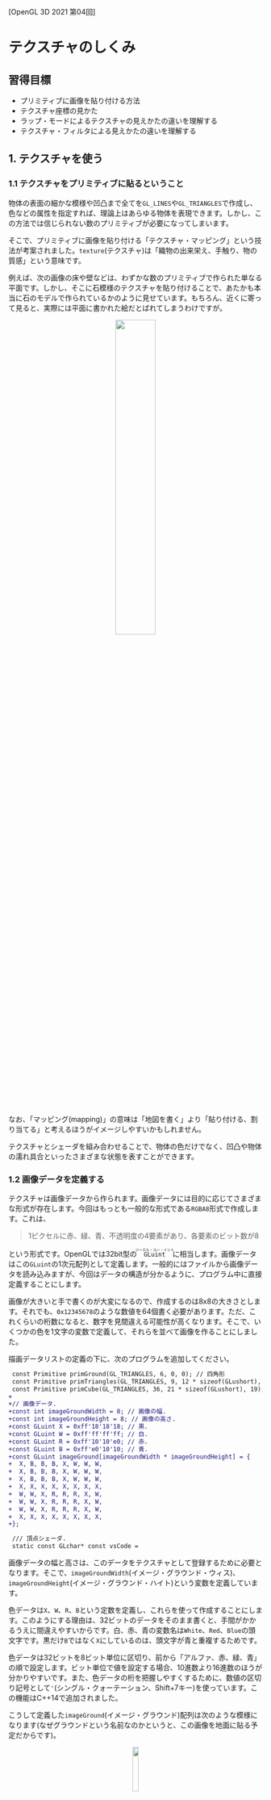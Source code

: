 [OpenGL 3D 2021 第04回]

# テクスチャのしくみ

## 習得目標

* プリミティブに画像を貼り付ける方法
* テクスチャ座標の見かた
* ラップ・モードによるテクスチャの見えかたの違いを理解する
* テクスチャ・フィルタによる見えかたの違いを理解する

## 1. テクスチャを使う

### 1.1 テクスチャをプリミティブに貼るということ

物体の表面の細かな模様や凹凸まで全てを`GL_LINES`や`GL_TRIANGLES`で作成し、色などの属性を指定すれば、理論上はあらゆる物体を表現できます。しかし、この方法では信じられない数のプリミティブが必要になってしまいます。

そこで、プリミティブに画像を貼り付ける「テクスチャ・マッピング」という技法が考案されました。`texture`(テクスチャ)は「織物の出来栄え、手触り、物の質感」という意味です。

例えば、次の画像の床や壁などは、わずかな数のプリミティブで作られた単なる平面です。しかし、そこに石模様のテクスチャを貼り付けることで、あたかも本当に石のモデルで作られているかのように見せています。もちろん、近くに寄って見ると、実際には平面に書かれた絵だとばれてしまうわけですが。

<p align="center">
<img src="images/04_textured_image.jpg" width="40%" />
</p>

なお、「マッピング(mapping)」の意味は「地図を書く」より「貼り付ける、割り当てる」と考えるほうがイメージしやすいかもしれません。

テクスチャとシェーダを組み合わせることで、物体の色だけでなく、凹凸や物体の濡れ具合といったさまざまな状態を表すことができます。

### 1.2 画像データを定義する

テクスチャは画像データから作られます。画像データには目的に応じてさまざまな形式が存在します。今回はもっとも一般的な形式である`RGBA8`形式で作成します。これは、

>1ピクセルに赤、緑、青、不透明度の4要素があり、各要素のビット数が8

という形式です。OpenGLでは32bit型の<ruby>`GLuint`<rt>ジーエル・ユー・イント</rt></ruby>に相当します。画像データはこの`GLuint`の1次元配列として定義します。一般的にはファイルから画像データを読み込みますが、今回はデータの構造が分かるように、プログラム中に直接定義することにします。

画像が大きいと手で書くのが大変になるので、作成するのは8x8の大きさとします。それでも、`0x12345678`のような数値を64個書く必要があります。ただ、これくらいの桁数になると、数字を見間違える可能性が高くなります。そこで、いくつかの色を1文字の変数で定義して、それらを並べて画像を作ることにしました。

描画データリストの定義の下に、次のプログラムを追加してください。

```diff
 const Primitive primGround(GL_TRIANGLES, 6, 0, 0); // 四角形
 const Primitive primTriangles(GL_TRIANGLES, 9, 12 * sizeof(GLushort), 0); // 三角形
 const Primitive primCube(GL_TRIANGLES, 36, 21 * sizeof(GLushort), 19); // 立方体
+
+// 画像データ.
+const int imageGroundWidth = 8; // 画像の幅.
+const int imageGroundHeight = 8; // 画像の高さ.
+const GLuint X = 0xff'18'18'18; // 黒.
+const GLuint W = 0xff'ff'ff'ff; // 白.
+const GLuint R = 0xff'10'10'e0; // 赤.
+const GLuint B = 0xff'e0'10'10; // 青.
+const GLuint imageGround[imageGroundWidth * imageGroundHeight] = {
+  X, B, B, B, X, W, W, W,
+  X, B, B, B, X, W, W, W,
+  X, B, B, B, X, W, W, W,
+  X, X, X, X, X, X, X, X,
+  W, W, X, R, R, R, X, W,
+  W, W, X, R, R, R, X, W,
+  W, W, X, R, R, R, X, W,
+  X, X, X, X, X, X, X, X,
+};

 /// 頂点シェーダ.
 static const GLchar* const vsCode =
```

画像データの幅と高さは、このデータをテクスチャとして登録するために必要となります。そこで、`imageGroundWidth`(イメージ・グラウンド・ウィス)、`imageGroundHeight`(イメージ・グラウンド・ハイト)という変数を定義しています。

色データは`X`、`W`、`R`、`B`という定数を定義し、これらを使って作成することにします。このようにする理由は、32ビットのデータをそのまま書くと、手間がかかるうえに間違えやすいからです。白、赤、青の変数名は`White`、`Red`、`Blue`の頭文字です。黒だけ`B`ではなく`X`にしているのは、頭文字が青と重複するためです。

色データは32ビットを8ビット単位に区切り、前から「アルファ、赤、緑、青」の順で設定します。ビット単位で値を設定する場合、10進数より16進数のほうが分かりやすいです。また、色データの桁を把握しやすくするために、数値の区切り記号として`'`(シングル・クォーテーション、Shift+7キー)を使っています。この機能はC++14で追加されました。

こうして定義した`imageGround`(イメージ・グラウンド)配列は次のような模様になります(なぜグラウンドという名前なのかというと、この画像を地面に貼る予定だからです)。

<p align="center">
<img src="images/04_first_texture.png" width="15%" />
</p>

ところで、この画像では赤い部分が上に、青い部分が下になっていますね。しかし、先程定義した画像データでは、赤色を表す変数`R`は下に、青色を示す変数`B`は上に書いています。上下が逆さまになってますね。理由は、OpenGLの画像データが、画像の下から上に向かって記録するルールになっているからです。

### 1.3 <ruby>CreateImage2D<rt>クリエイト・イメージ・ツーディ</rt></ruby>を宣言する

それでは、画像データをテクスチャとして使えるようにしていきましょう。テクスチャを作成する関数は`CreateImage2D`(クリエイト・イメージ・ツーディ)という名前にします。`GLContext.h`を開き、次のプログラムを追加してください。

```diff
 GLuint CreateVertexArray(GLuint vboPosition, GLuint vboColor, GLuint ibo);
 GLuint CreateProgram(GLenum type, const GLchar* code);
 GLuint CreatePipeline(GLuint vp, GLuint fp);
+GLuint CreateImage2D(GLsizei width, GLsizei height, const void* data);

 } // namespace GLContext

 #endif // GLCONTEXT_H_INCLUDED
```

テクスチャの作成にはさまざまな情報が必要ですが、そのすべてを引数で指定するのは現実的ではありません。今回は、最低限必要な画像の幅、画像の高さ、画像データの3つを引数で指定できるようにして、残りの情報は関数の中で設定することにしました。

### 1.4 <ruby>CreateImage2D<rt>クリエイト・イメージ・ツーディ</rt></ruby>を定義する

テクスチャ作成関数は少し長いので、ちょっとずつ実装していきます。最初はコメントと雛形から書いていきましょう。`GLContext.cpp`を開き、`CreatePipeline`関数の定義の下に、次のプログラムを追加してください。

```diff
     glDeleteProgramPipelines(1, &id);
     return 0;
   }
   return id;
 }
+
+/**
+* 2Dテクスチャを作成する.
+*
+* @param width   画像の幅(ピクセル数).
+* @param height  画像の高さ(ピクセル数).
+* @param data    画像データのアドレス.
+*
+* @retval 0以外  作成したテクスチャ・オブジェクトのID.
+* @retval 0      テクスチャの作成に失敗.
+*/
+GLuint CreateImage2D(GLsizei width, GLsizei height, const void* data)
+{
+  glGetError(); // エラー状態をリセット.
+
+  GLuint id;
+
+  return id;
+}

 } // namespace GLContext
```

それではテクスチャ作成プログラムを書いていきましょう。テクスチャの作成は以下の4つの手順で行います。

>1. テクスチャ・オブジェクトを作成する。
>2. テクスチャ用のGPUメモリを確保する。
>3. テクスチャデータをGPUメモリにコピーする。
>4. テクスチャのパラメータを設定する。

`1.`の「テクスチャ・オブジェクトの作成」は、`glCreateTextures`(ジーエル・クリエイト・テクスチャーズ)関数で行います。`2.`の「GPUメモリの確保」は、`glTextureStorage2D`(ジーエル・テクスチャ・ストレージ・ツーディ)関数で行います。`CreateImage2D`関数の定義に次のプログラムを追加してください。

```diff
 GLuint CreateImage2D(GLsizei width, GLsizei height, const void* data)
 {
   glGetError(); // エラー状態をリセット.

+  // テクスチャ・オブジェクトを作成し、GPUメモリを確保する.
   GLuint id;
+  glCreateTextures(GL_TEXTURE_2D, 1, &id);
+  glTextureStorage2D(id, 1, GL_RGBA8, width, height);

   return id;
 }
```

<p><code class="tnmai_code"><strong>【書式】</strong><br>
void glCreateTextures(テクスチャの種類, 作成する数,<br>
&emsp;テクスチャ・オブジェクトIDを格納する変数のアドレス);
</code></p>

`glCreateTextures`は指定した種類のテクスチャ・オブジェクトを作成します。`glCreateBuffers`や`glCreateVertexArrays`などと同じく、一度に複数のオブジェクトを作成できます。

テクスチャの種類には様々なものが指定できますが、本テキストで使うテクスチャの種類は`GL_TEXTURE_2D`だけです。よく使われるテクスチャの種類を以下に示します。

定数名|内容
---|---
<ruby>GL_TEXTURE_1D<rt>ジーエル・テクスチャ・ワンディ</rt></rubh>|一次元画像
<ruby>GL_TEXTURE_2D<rt>ジーエル・テクスチャ・ツーディ</rt></rubh>|二次元画像
<ruby>GL_TEXTURE_3D<rt>ジーエル・テクスチャ・スリーディ</rt></rubh>|三次元画像
<ruby>GL_TEXTURE_CUBE_MAP<rt>ジーエル・テクスチャ・キューブ・マップ</rt></rubh>|キューブマップ画像
<ruby>GL_TEXTURE_2D_ARRAY<rt>ジーエル・テクスチャ・ツーディ・アレイ</rt></rubh>|二次元画像の配列
<ruby>GL_TEXTURE_BUFFER<rt>ジーエル・テクスチャ・バッファ</rt></rubh>|数値を格納するテクスチャ

テクスチャにはここに挙げた以外にも様々な種類があります。詳しくは`https://www.khronos.org/opengl/wiki/Texture#Theory`を参照してください。

<p><code class="tnmai_code"><strong>【書式】</strong><br>
void glTextureStorage2D(テクスチャ・オブジェクトID, 作成するレベル数,<br>
&emsp;内部イメージ形式, テクスチャの幅, テクスチャの高さ);
</code></p>

`glTextureStorage2D`はGPUメモリを確保し、テクスチャ・オブジェクトに割り当てます。必要なメモリ量は引数から自動的に計算されます。

「作成するレベル数」は、テクスチャが持つ「ミップマップ・レベルの枚数」です。ミップマップ(MIP map)というのは「オブジェクトとカメラの距離に応じて大きさの違うテクスチャを使い分ける機能」のことです。

プリミティブが遠くに表示される場合、そこに貼り付けた画像も縮小されます。しかし、画像の縮小はとても時間のかかる処理なので、ゲームなどでは使い物になりません。

しかし、実際のGPUは確かに非常に素早く縮小をやってのけています。実は、GPUは1/2の縮小までなら高速かつ正しく縮小できるように作られているのです。そのかわり、1/2より小さくなる場合は縮小っぽく見える処理でごまかします。そのため、あまり綺麗な見た目にはなりません。

MIPMAPは、事前に1/2, 1/4, 1/8,...のサイズに縮小した画像を用意しておくことで、どんなサイズでも正確に縮小できるようにします。また、遠距離の物体に対して巨大なテクスチャを読み込む必要がなくなるため、GPUが処理に使う時間も短くなります。

MIPMAPはレベル0が最も距離が近い場合で、数字が大きくなるほどより遠い場合に使われるテクスチャとなります。レベルの最大値はハードウェアやドライバによって違いますが、8か16が多いです。

>**【MIPってどういう意味？】**<br>
>MIPはラテン語の「*multum in parvo*」の略称です。これは「小さな入れ物に、たくさんの物が入っている」というような意味だそうです。

「内部イメージ形式」は、画像データがどのようにGPUメモリに格納されるかを指定します。よく使われる形式を以下に示します。

定数名|意味
:-:|---
<ruby>GL_R8<rt>ジーエル・アール・はち</rt></ruby>|8bitの赤成分のみ
<ruby>GL_RGBA8<rt>ジーエル・アールジービーエー・はち</rt></ruby>|それぞれ8bitの赤緑青および透明度の4成分
<ruby>GL_RGBA16F<rt>ジーエル・アールジービーエー・じゅうろく・エフ</rt></ruby>|それぞれ16bit浮動小数点数の赤緑青および透明度の4成分
<ruby>GL_RGB565<rt>ジーエル・アールジービー・ごーろくご</rt></ruby>|5bitの赤、6bitの緑、5bitの青の3成分

なお、一部の色成分だけを格納する形式を指定した場合、格納されない色成分を読み出した結果は0になります。例えば`GL_R8`を指定すると、赤成分だけを持つテクスチャが作られます。このテクスチャから緑や青成分を読み出すと、常に`0.0`になるということです。

`GL_R8`は、白黒画像を扱うために使われます。赤色だけの画像を扱えないわけではありませんが、基本的には単に1成分の画像を表す形式です。なお、現実の世界では純粋に単一色で表現できる物体はほとんど存在せず、基本的にはすべての色成分が混じっています。そのため、単色に見える物体であっても`GL_RGBA8`などのほうが適しています。

その他のさまざまな内部イメージ形式について、詳しくは`https://www.khronos.org/opengl/wiki/Image_Format`を参照してください。

「テクスチャの幅」と「テクスチャの高さ」は、テクスチャの縦と横のピクセル数です。今回は画像と同じにしています。最小値は`1`です。最大値は実行環境によって違いますが、OpenGL 4.0までは少なくとも`1024`、OpenGL 4.1以降は少なくとも`16384`が保証されています。

>**【数字の英語読みと日本語読み】**<br>
>英語のほうが発音が長くなる傾向があるため、数字部分に限っては日本語で読まれることが多いです。しかし、1D,2D,3Dについては、慣習的にワンディ、ツーディ、スリーディと発音されることが多いようです。とはいえ、いちディ、にーディ、さんディでも全く問題はありません。日本人になら十分に通じます。

### 1.5 GPUメモリに画像データを転送する

テクスチャ・オブジェクトを作成しGPUメモリを確保したら、そこに画像データを転送します。これには`glTextureSubImage2D`(ジーエル・テクスチャ・サブ・イメージ・ツーディ)関数を使います。

```diff
   GLuint id;
   glCreateTextures(GL_TEXTURE_2D, 1, &id);
   glTextureStorage2D(id, 1, GL_RGBA8, width, height);
+
+  // GPUメモリにデータを転送する.
+  glTextureSubImage2D(id, 0, 0, 0, width, height, GL_RGBA, GL_UNSIGNED_BYTE, data);
+  const GLenum result = glGetError();
+  if (result != GL_NO_ERROR) {
+    std::cerr << "[エラー]" << __func__ << "テクスチャの作成に失敗\n";
+    glDeleteTextures(1, &id);
+    return 0;
+  }

   return id;
 }
```

<p><code class="tnmai_code"><strong>【書式】</strong><br>
void glTextureSubImage2D(テクスチャ・オブジェクトID, 転送先レベル,<br>
&emsp;転送先X座標, 転送先Y座標, 転送データの幅, 転送データの高さ,<br>
&emsp;ピクセル形式, データの型, データのアドレス);
</code></p>

やたらとたくさんの引数を持つ関数ですが、言っていることは「「幅、高さ、画像形式、データの型」で定義されたデータを、テクスチャの「レベル、転送先X, Y座標」の位置にコピーせよ」という意味です。

例えば`glTextureStorage2D(id, 4, GL_RGBA8, 800, 600);`という引数でGPUメモリを確保したとします(緑の四角)。そこに`glTextureSubImage2D(id, 0, 200, 50, 500, 400, GL_RGBA, GL_UNSIGNED_BYTE, data);`という引数でデータを転送した場合、そのデータは下図のように転送されます(赤の四角)。

<p align="center">
<img src="images/04_gltexturesubimage2d.png" width="60%" /><br>
[800x600のテクスチャの(200, 50)の位置に、500x400の画像を転送]
</p>

「ピクセル形式」はデータに格納されている「色の種類と順序」を指定します。例えば、赤緑青の順で成分が格納されている場合は`GL_RGB`(ジーエル・アールジービー)を指定します。赤成分のみのデータの場合は`GL_RED`(ジーエル・レッド)を指定します。詳しくは`https://www.khronos.org/opengl/wiki/Pixel_Transfer#Pixel_format`を参照してください。

ピクセル形式と内部イメージ形式が異なる場合、OpenGLはピクセル形式を内部イメージ形式に変換してGPUメモリにコピーします。

>**【内部イメージ形式とピクセル形式の違い】**<br>
>「ピクセル形式」は、GPUメモリを確保するときに出てきた「内部イメージ形式」とよく似ています。しかし、両者はまったく異なる意味で使われます。間違えやすいので注意してください。とはいえ、多くの場合はほぼ同じ形式を指定することになります。<br>
>また、歴史的な理由で内部イメージ形式には、ピクセル形式と同じ定数を指定することが出来てしまいます。しかし、内部イメージ形式には常に`GL_RGBA8`のように末尾にサイズの付いた定数(あるいは圧縮形式の定数)を使ってください。そうすれば、ピクセル形式と混同することを避けられるでしょう。

「データの型」という引数は、転送元の(CPUメモリにある)画像が、どのように色を格納しているかを指定します。基本的には「各色成分の大きさ」を指定しますが、特殊な格納形式の場合は対応する定数を指定します。

例えば画像データの色成分が各色8ビット(=1バイト)で格納されている(一般的な画像の)場合、`GL_UNSIGNED_BYTE`を指定します。色成分が各色5ビットで、それを16ビット(=2バイト)に結合した値が格納されている場合は、`GL_UNSIGNED_SHORT_5_5_5_1`を指定します。詳しくは`https://www.khronos.org/opengl/wiki/Pixel_Transfer#Pixel_type`を参照してください。

データを転送したあとは、`glGetError`関数でエラーチェックを行います。エラー自体はデバッグ出力機能で検出できますが、エラーの有無で処理を分けたいときは自分で調べる必要があります。

`glGetError`は、エラーがなければ`GL_NO_ERROR`を返します。ということは、エラーが起きたときは「それ以外」が返されるわけです。だから、`result != GL_NO_ERROR`の場合にエラー処理を行うようにしています。

エラーが起きたときは、作成したテクスチャ・オブジェクトを削除しなくてはなりません。これには`glDeleteTextures`(ジーエル・デリート・テクスチャーズ)関数を使います。

<p><code class="tnmai_code"><strong>【書式】</strong><br>
void glDeleteTextures(削除する数,<br>
&emsp;テクスチャ・オブジェクトIDを格納する変数のアドレス);
</code></p>

テクスチャを削除したら`0`を返して終了します。バッファ・オブジェクトと同様に、`0`は「テクスチャ・オブジェクトがない」ことを示すからです。

これで`CreateImage2D`関数は完成です。

>**【1章のまとめ】**<br>
>
>* プリミティブに貼り付ける画像データのことを「テクスチャ」という。
>* OpenGLの画像データは「画像の下から上」に向かって格納される。
>* `glTextureSubImage2D`関数は、テクスチャの好きな場所に、好きな大きさのデータをコピーできる。

<div style="page-break-after: always"></div>

## 2. テクスチャの表示

### 2.1 テクスチャオブジェクトを作成する

`CreateImage2D`を使ってテクスチャオブジェクトを作成していきます。`degree`変数を定義するプログラムの下に、次のプログラムを追加してください。

```diff
   // 座標変換行列の回転角度.
   float degree = 0;

+  // テクスチャを作成.
+  const GLuint texGround = GLContext::CreateImage2D(
+    imageGroundWidth, imageGroundHeight, imageGround);
+  if (!texGround) {
+    return 1;
+  }

   // メインループ.
   while (!glfwWindowShouldClose(window)) {
```

地面用のテクスチャにする予定なので、変数名は`texGround`(テックス・グラウンド)としました。これでテクスチャオブジェクトの作成は完了です。

### 2.2 テクスチャオブジェクトを削除する

作成したテクスチャオブジェクトは、不要になったら削除しなければなりません。後始末をするプログラムに、次のプログラムを追加してください。

```diff
     glfwSwapBuffers(window);
   }

   // 後始末.
+  glDeleteTextures(1, &texGround);
   glDeleteProgramPipelines(1, &pipeline);
   glDeleteProgram(fp);
   glDeleteProgram(vp);
```

テクスチャオブジェクトを削除するには、`CreateImage2D`関数でも使った`glDeleteTextures`を使います。

### 2.4 サンプラとテクスチャ・イメージ・ユニット

OpenGLは作成したテクスチャオブジェクトを自動的に使ってくれたりはしません。テクスチャを使うようにシェーダを書き換える必要があります。`GLSL`でテクスチャを扱うには、テクスチャを選択する`sampler`(サンプラ)型と、テクスチャから色を取得する`texture`(テクスチャ)関数を使います。

テクスチャの種類に応じてさまざまなサンプラが存在します。今回扱うのは2Dテクスチャなので、`sampler2D`(サンプラ・ツーディ)を使います。1Dテクスチャなら`sampler1D`、3Dテクスチャなら`sampler3D`というように、テクスチャの種類によって使えるサンプラ型が決められています。間違ったサンプラ型を指定するとテクスチャを読み込めません。

サンプラ変数の名前は`texColor`(テックス・カラー)とします(`tex`は`texture`の短縮形)。それでは、フラグメント・シェーダに次のプログラムを追加してください。

```diff
 static const GLchar* const fsCode =
   "#version 450 \n"
   "layout(location=0) in vec4 inColor; \n"
   "out vec4 fragColor; \n"
+  "layout(binding=0) uniform sampler2D texColor; \n"
   "void main() { \n"
-  "  fragColor = inColor; \n"
+  "  vec4 tc = texture(texColor, gl_FragCoord.xy * 0.01); \n"
+  "  fragColor = inColor * tc; \n"
   "}";
```

サンプラは`uniform`変数でなければなりません。また、レイアウト修飾子には、`location`ではなく`binding`(バインディング)修飾子を書きます。`binding`修飾子は「テクスチャ・イメージ・ユニット」のユニット番号を指定します。

「テクスチャ・イメージ・ユニット」はOpenGLコンテキストの一部で、テクスチャとサンプラの割り当てを管理しています。サンプラ、テクスチャ、そしてテクスチャ・イメージ・ユニットは次の図のように接続されます。

<p align="center">
<img src="images/04_texture_image_unit.png" width="66%" /><br>
</p>

この図では、テクスチャAはユニット0を通じてサンプラXに割り当てられ、テクスチャBはユニット4を通じてサンプラYに割り当てられます。同様に、テクスチャCとサンプラZはユニット1を通じてつながっています。

同じテクスチャを複数のユニットに割り当てることができます。また、同じユニットに複数のサンプラを割り当てることもできます。例えば、テクスチャAをユニット0とユニット1に割り当て、ユニット0にはサンプラXとZを、ユニット1にはサンプラYを割り当てる、ということも可能です。

### 2.5 テクスチャから色を読み取る

<p><code class="tnmai_code"><strong>【書式】</strong><br>
vec4 texture(サンプラ, テクスチャ座標);
</code></p>

`texture`関数は、「サンプラ」に割り当てられたテクスチャから、「テクスチャ座標」の位置にある色を読み取ります。テクスチャ座標には`gl_FragCoord`(ジーエル・フラグ・コード)変数を使います。

`gl_FragCoord`は`vec4`型の`in`変数で、`gl_Position`と同じく`GLSL`で用途が決められています。この変数は`GLSL`が自動的に定義してくれるので、プログラマが定義する必要はありません。

`gl_FragCoord`には、スクリーン座標系においてピクセルが描かれる位置が格納されます。スクリーン座標系なので原点(0, 0)は左下、画面サイズは1280x720なので右上が(1279, 719)になります。ただ、この数値はテクスチャ座標としては大きすぎます。そこで、もう少し小さい数値にするために`0.01`を掛けているわけです。

#### スウィズリング

`vec4`など`GLSL`のベクトル型には「スウィズリング」という機能があります。`.`(ピリオド)に続いて`x`, `y`, `z`, `w`を書くことで、一部の要素だけを取り出したり、順序を入れ替えて取り出すことができます。上記のプログラムでは`gl_FragCoord`変数をテクスチャ座標として使うために、xy要素を2要素ベクトル(つまり`vec2`型)として取り出しています。

#### ベクトルの乗算

ベクトル型の乗算は、以下に示すように、お互いの要素を個別に乗算した結果になります。

>  ```c++
>  vec4 a = vec4(1, 2, 3, 4);
>  vec4 b = vec4(8, 7, 6, 5);
>  vec4 c = a * b;
>  vec4 d;
>  d.x = a.x * b.x;
>  d.y = a.y * b.y;
>  d.z = a.z * b.z;
>  d.w = a.w * b.w;
>  //この時点で変数cとdの値は等しい
>  ```

乗算だけでなく四則演算は全てこのルールで動作します。上記のプログラムでは、頂点カラーとテクスチャカラーを合成するために乗算を使っています。

### 2.7 テクスチャをテクスチャ・イメージ・ユニットに割り当てる

テクスチャを表示するための最後の仕事は、テクスチャをテクスチャ・イメージ・ユニットに割り当てる作業です。地面を表示するプログラムに、次のプログラムを追加してください。

```diff
     const glm::mat4 matMVP = matProj * matView * matModel;
     glProgramUniformMatrix4fv(vp, locMatTRS, 1, GL_FALSE, &matMVP[0][0]);
+
+    glBindTextureUnit(0, texGround); // テクスチャを割り当てる.

     primGround.Draw();
     primTriangles.Draw();
     primCube.Draw();
```

<p><code class="tnmai_code"><strong>【書式】</strong><br>
void glBindTextureUnit(ユニット番号, テクスチャオブジェクトID);
</code></p>

`glBindTextureUnit`関数を使うと、指定したテクスチャを「ユニット番号」に対応するテクスチャ・イメージ・ユニットに割り当てます。

プログラムが書けたらビルドして実行してください。以下ような画像が表示されたら成功です。

<p align="center">
<img src="images/04_result_1.png" width="50%" /><br>
</p>

>**【同時に使えるテクスチャの数】**<br>
>テクスチャ・イメージ・ユニットの数には限りがあります。さらに、シェーダステージごとに使える数の制限があります。OpenGL 4.1以上のバージョンでは、フラグメント・シェーダでは少なくとも16個のユニットが使えることになっています。この制限を超える数のテクスチャを使うときは、プログラムで適宜テクスチャを割り当て直さなくてはなりません。<br>
>なお、世の中には4.1対応を謳っているにもかかわらず、ユニット数が15個以下のGPUが存在しますので、気をつけてください。

### 2.8 テクスチャの割り当てを解除する

テクスチャを使い終わったら、すみやかに割り当てを解除しなければなりません。プリミティブを描画するたびに、割り当てられている全てのテクスチャに対して読み込み準備作業が発生するからです。

読み込み準備作業は、シェーダがそのテクスチャを使わなくても発生します。そのため、使われないテクスチャの準備にかかる時間のぶんだけ、本来の描画にかけられる時間が減ってしまいます。ですから、不必要に時間を消費しないように、使わないテクスチャの割り当てを解除しておく必要があるのです。

テクスチャの割り当てを解除するには`glBindTextureUnit`関数のテクスチャオブジェクトIDに`0`を指定します。OpenGLの仕様にはそう書いてあります。しかし、大変残念なことに、2021年3月現在、インテル社のWindows用グラフィックス・ドライバは、この仕様を満たしていません。

そこで、古い方法を使って割り当てを解除します。古い方法では`glActiveTexture`(ジーエル・アクティブ・テクスチャ)関数と、`glBindTexture`(ジーエル・バインド・テクスチャ)関数の2つを組み合わせます。プリミティブを描画するプログラムの下に、次のプログラムを追加してください。

```diff
     glBindTextureUnit(0, texGround); // テクスチャを割り当てる.

     primGround.Draw();
     primTriangles.Draw();
     primCube.Draw();
+
+    // テクスチャの割り当てを解除.
+    glActiveTexture(GL_TEXTURE0);
+    glBindTexture(GL_TEXTURE_2D, 0);

     glBindProgramPipeline(0);
     glBindVertexArray(0);
```

<p><code class="tnmai_code"><strong>【書式】</strong><br>
void glActiveTexture(テクスチャユニット番号);
</code></p>

`glActiveTexture`関数は、そのあとの`glBindTexture`関数が操作するテクスチャ・イメージ・ユニットの番号を指定します。ただし、番号は`GL_TEXTURE0`や`GL_TEXTURE15`といったマクロ定数で指定しなければなりません。

<p><code class="tnmai_code"><strong>【書式】</strong><br>
void glBindTexture(テクスチャの種類, テクスチャオブジェクトID);
</code></p>

`glBindTexture`関数は、`glActiveTexture`で指定したユニットに対して、テクスチャオブジェクトIDを割り当てます。テクスチャオブジェクトIDが`0`の場合は、現在割り当てられているテクスチャを解除します。

「テクスチャの種類」には、IDで指定したテクスチャが2次元テクスチャなのか、3次元テクスチャなのか、といったことをマクロ定数で指定します。バインドを解除するときは、現在割り当てられているテクスチャの種類を指定します。今回の場合、割り当てているのは2Dテクスチャなので、`GL_TEXTURE_2D`という定数を指定しています。

>**【なぜglBindTextureUnitが作られたのか】**<br>
>`glActiveTexture`と`glBindTexture`を使えば`glBindTextureUnit`と同じことが実現できます。それなのにOpenGL 4.5で`glBindTextureUnit`が追加されたのは、これらの古い関数は扱いを間違える可能性があったからです。古い方法では、種類の異なるテクスチャを同じテクスチャイメージスロットに割り当てることができてしまいます。割り当てたテクスチャのどれかひとつだけが有効で、それはOpenGLが勝手に決めてしまいます。つまり、使うテクスチャをプログラムで制御できないわけです。

プログラムが書けたらビルドして実行してください。割り当て解除プログラムを追加する前と全く同じ見え方になっていたら(多分)成功です。

<p align="center">
<img src="images/04_result_1.png" width="50%" /><br>
</p>

<pre class="tnmai_assignment">
<strong>【課題01】</strong>
三角形のための画像データを定義しなさい。大きさは6x6ピクセルで、白と黒の縞模様にしてください。配列変数の名前は<code>imageTriangle</code>としてください。
</pre>

<pre class="tnmai_assignment">
<strong>【課題02】</strong>
<code>GLContext::CreateImage2D</code>関数を使って、課題01で作成した<code>imageTriangle</code>からテクスチャオブジェクトを作成しなさい。テクスチャオブジェクトの変数名は<code>texTriangle</code>としてください。<code>glDeleteTextures</code>関数で削除するのを忘れないように。
</pre>

<pre class="tnmai_assignment">
<strong>【課題03】</strong>
<code>positions</code>配列の値を修正して、三角形の大きさを10倍にしなさい。
</pre>

課題01と02で作成したテクスチャを三角形に貼り付けてみましょう。三角形を描画するプログラムの手前に、次のプログラムを追加してください。

```diff
     primGround.Draw();
+
+    glBindTextureUnit(0, texTriangle); // テクスチャを割り当てる.
     primTriangles.Draw();
     primCube.Draw();

     // テクスチャの割り当てを解除.
     glActiveTexture(GL_TEXTURE0);
```

プログラムが書けたらビルドして実行してください。三角形に縞模様が表示されていたら成功です。

<p align="center">
<img src="images/04_result_1_1.png" width="50%" /><br>
</p>

>**【デフォルト・テクスチャに手を出すな！】**<br>
>実は、テクスチャ・オブジェクトID`0`には、OpenGLを初期化したときに自動的にテクスチャ・オブジェクトが割り当てられます(このテクスチャのことを「デフォルト・テクスチャ」といいます)。ですから厳密には「オブジェクトがない」という状態はありえません。デフォルト・テクスチャは、プリミティブごとにひとつのテクスチャしか使えなかったOpenGL 1.0時代の名残です。<br>
>デフォルト・テクスチャは特別扱いされていて、`glDeleteTextures`でも削除できません。また、他の`glCreate`系関数と同様に、`glCreateTextures`関数も絶対に`0`を返しません。しかし、それ以外はあらゆる操作を受け付けます。`0`を「テクスチャが設定されていないことを示す数値」として適切に使うために、デフォルト・テクスチャに何かを設定するべきではありません。

<br>

>**【2章のまとめ】**<br>
>
>* 「サンプラ」はシェーダがテクスチャを読み込むときに使うオブジェクト。
>* 「テクスチャ・イメージ・ユニット」はサンプラとテクスチャを結びつける機能。
>* シェーダでテクスチャを読み出すには、サンプラ変数を定義し、`texture`関数にサンプラ変数を指定する。
>* 環境によっては最新のOpenGLの関数が使えないことがある。

<div style="page-break-after: always"></div>

## 3. テクスチャ座標

### 3.1 テクスチャ座標を定義する

とりあえずは画像を表示できましたね。しかし、思っていたのとは違った見え方だったのではないでしょうか？　画像が地面と同じように、傾いて見えることを期待していたと思います。その理由は、プリミティブに「テクスチャ座標」を用意していなかったからです。

プリミティブに思い通りのテクスチャを貼り付けるには、画像の貼り付けたい部分の座標を、頂点データで指定しなければなりません。この座標を「テクスチャ座標」といいます。現在の頂点データにはテクスチャ座標がありませんので、追加していきましょう。

二次元画像の場合、当然ですがテクスチャ座標も二次元になります。テクスチャ座標は「テクスチャ座標系」で指定します。OpenGLのテクスチャ座標系は、画像の左下が原点(0,0)で画像の右上が(1,1)になっています。

<p align="center">
<img src="images/04_texture_coordinates.png" width="33%" /><br>
</p>

テクスチャ座標系の各軸は、`U, V`または`S, T`と呼ばれます(`X, Y`ではありません)。そのためテクスチャ座標は「UV座標」とか「ST座標」と呼ばれます。呼び方が違うだけで`UV`も`ST`も、`XY`と同じ2D座標です。そのため、実際のプログラムでは全て2Dベクトルとして扱います。

それでは、色データの定義の下に、次のプログラムを追加してください。

```diff
   {1.0f, 0.0f, 1.0f, 1.0f}, // 紫色
 };
+
+/// テクスチャ座標データ.
+const glm::vec2 texcoords[] = {
+  // 地面
+  { 0.0f, 0.0f},
+  { 1.0f, 0.0f},
+  { 1.0f, 1.0f},
+  { 0.0f, 1.0f},
+};

 /// インデックスデータ.
 const GLushort indices[] = {
```

テクスチャ座標は二次元座標なので`glm::vec2`(ジーエルエム・ベク・ツー)型の配列とします。変数名は`texcoords`(テックス・コーズ)とします。これは`texture coordinates`(テクスチャ・コーディネーツ、「テクスチャ座標」という意味)の短縮形です。

なお、本来は他のモデルについても、頂点データにテクスチャ座標を追加しなければなりません。しかし、手間がかかるので、とりあえず地面だけ設定しています。設定していない頂点のテクスチャ座標は(0, 0)になります。

>**【OpenGLのテクスチャ座標系はなぜSTなのか】**<br>
>OpenGLが`ST`を選んだ本当の理由は分かりません。そもそもテクスチャ座標系の軸の名前が`UV`や`ST`なのは、頂点座標との混同を避けるためです。`UV`については、頂点座標が`W`,`X`,`Y`,`Z`の4つを使っているので、その直前の文字が選ばれたと言われています。DirectXなど多くのシステムでは`UV`が使われています。<br>
>`ST`の由来は不明です。数学では平面上の座標を`r=r0+S*w+T*v`で表すから、という話があります。初期のOpenGLは学術的な利用が多かったので、その分野に関わる人間ならひと目で意味が分かる文字を選んだ、というのが根拠です。<br>
>また、OpenGLでは「エバリュエータ」と呼ばれる機能(現在は廃止)の座標に`U`と`V`を割り当てていました。これとの重複を避けるため、という理由もあったようです。<br>
>文献によっては「`ST`は`UV`を正規化した値(`S=U/テクスチャの幅`, `T=V/テクスチャの高さ`)」と説明されることもあります。実際、確かにOpenGLの`ST`は正規化されています。しかし、`UV`が正規化されていない値だという仕様は見当たりませんし、DirectXの`UV`は正規化されています。

### 3.2 テクスチャ座標をVAOに追加できるようにする

続いて、テクスチャ座標データを`VAO`に設定できるようにします。`GLContext.h`を開き、`CreateVertexArray`関数の宣言を次のように書き換えてください。

```diff
 namespace GLContext {

 GLuint CreateBuffer(GLsizeiptr size, const GLvoid* data);
-GLuint CreateVertexArray(GLuint vboPosition, GLuint vboColor, GLuint ibo);
+GLuint CreateVertexArray(GLuint vboPosition, GLuint vboColor,
+  GLuint vboTexcoord, GLuint ibo);
 GLuint CreateProgram(GLenum type, const GLchar* code);
 GLuint CreatePipeline(GLuint vp, GLuint fp);
 GLuint CreateImage2D(GLsizei width, GLsizei height, const void* data);
```

定義のほうにも引数を追加しましょう。`GLContext.cpp`を開き、次のインクルード文を追加してください。

```diff
 * @file GLContext.cpp
 */
 #include "GLContext.h"
+#include <glm/glm.hpp>
 #include <vector>
 #include <iostream>
```

`glm.hpp`は、GLMライブラリの基本的な型に関する宣言を含むヘッダファイルです。次に、`CreateVertexArray`関数の定義を次のように書き換えてください。

```diff
 * @param vboPosition VAOに関連付けられる座標データ.
 * @param vboColor    VAOに関連付けられるカラーデータ.
+* @param vboTexcoord VAOに関連付けられるテクスチャ座標データ.
 * @param ibo         VAOに関連付けられるインデックスデータ.
 *
 * @return 作成したVAO.
 */
-GLuint CreateVertexArray(GLuint vboPosition, GLuint vboColor, GLuint ibo)
+GLuint CreateVertexArray(GLuint vboPosition, GLuint vboColor,
+  GLuint vboTexcoord, GLuint ibo)
 {
-  if (!vboPosition || !vboColor || !ibo) {
+  if (!vboPosition || !vboColor || !vboTexcoord || !ibo) {
     return 0;
   }
```

続いて、空いている頂点アトリビュートにテクスチャ座標データを設定します。`0`と`1`は使用済みなので`2`番のアトリビュートを使うことにします。それから、空いているバインディング・ポイントを使ってテクスチャ座標データを頂点アトリビュートに割り当てます。アトリビュートと同じく2番のバインディング・ポイントを使うことにします。

`vboColor`をバインディング・ポイントに割り当てるプログラムの下に、次のテクスチャ座標を割り当てるプログラムを追加してください。

```diff
   glVertexArrayAttribBinding(id, colorIndex, colorBindingIndex);
   glVertexArrayVertexBuffer(id, colorBindingIndex, vboColor, 0, sizeof(Color));
+
+  // テクスチャ座標データをバインディングポイントに割り当てる.
+  const GLuint texcoordIndex = 2;
+  const GLuint texcoordBindingIndex = 2;
+  glEnableVertexArrayAttrib(id, texcoordIndex);
+  glVertexArrayAttribFormat(id, texcoordIndex, 2, GL_FLOAT, GL_FALSE, 0);
+  glVertexArrayAttribBinding(id,texcoordIndex, texcoordBindingIndex);
+  glVertexArrayVertexBuffer(
+    id, texcoordBindingIndex, vboTexcoord, 0, sizeof(glm::vec2));

   glVertexArrayElementBuffer(id, ibo);

   return id;
```

最初に`glm.hpp`をインクルードしたのは、`GlVertexArrayVertexBuffer`関数に設定する「要素間の距離」を計算するためです。各関数の詳細は第02回のテキストを参照してください。

### 3.3 バッファオブジェクトをVAOに設定する

`Main.cpp`に戻り、テクスチャ座標データからバッファオブジェクトを作成します。`VAO`を作成するプログラムを、次のように変更してください。

```diff
   // VAOを作成する.
   const GLuint vboPosition = GLContext::CreateBuffer(sizeof(positions), positions);
   const GLuint vboColor = GLContext::CreateBuffer(sizeof(colors), colors);
+  const GLuint vboTexcoord = GLContext::CreateBuffer(sizeof(texcoords), texcoords);
   const GLuint ibo = GLContext::CreateBuffer(sizeof(indices), indices);
-  const GLuint vao = GLContext::CreateVertexArray(vboPosition, vboColor, ibo);
+  const GLuint vao = GLContext::CreateVertexArray(
+    vboPosition, vboColor, vboTexcoord, ibo);
   if (!vao) {
     return 1;
```

作成したバッファオブジェクトは、不要になったら削除しなくてはならないのでした。後始末をしている部分に、次のプログラムを追加してください。

```diff
   glDeleteProgram(vp);
   glDeleteVertexArrays(1, &vao);
   glDeleteBuffers(1, &ibo);
+  glDeleteBuffers(1, &vboTexcoord);
   glDeleteBuffers(1, &vboColor);
   glDeleteBuffers(1, &vboPosition);
```

### 3.4 頂点シェーダにテクスチャ座標を送る

テクスチャ座標データを用意して`VAO`に設定したので、そのデータを使うようにシェーダを書きかえましょう。頂点データは頂点シェーダに送られますので、まずはこちらから対応していきます。`Main.cpp`を開き、頂点シェーダに次のプログラムを追加してください。

```diff
   "#version 450 \n"
   "layout(location=0) in vec3 vPosition; \n"
   "layout(location=1) in vec4 vColor; \n"
+  "layout(location=2) in vec2 vTexcoord; \n"
   "layout(location=0) out vec4 outColor; \n"
+  "layout(location=1) out vec2 outTexcoord; \n"
   "out gl_PerVertex { \n"
   "  vec4 gl_Position; \n"
   "}; \n"
   "layout(location=0) uniform mat4 matTRS; \n"
   "void main() { \n"
   "  outColor = vColor; \n"
+  "  outTexcoord = vTexcoord; \n"
   "  gl_Position = matTRS * vec4(vPosition, 1.0); \n"
   "}";
```

バーテックス・プラーによって読み取られたテクスチャ座標は、`in`変数の`vTexcoord`(ブイ・テックスコード)に格納されます。なぜなら、テクスチャ座標のバインディング・ポイントに`2`を指定したからです。

そして、シェーダプログラムでは、これを`outTexcoord`(アウト・テックスコード)変数に代入します。`outTexcoord`は`out`変数で、ロケーション番号は`1`です。そのため、この変数に代入した値はフラグメント・シェーダの1番目の入力変数に送られます。

### 3.5 フラグメントシェーダでテクスチャ座標を使う

フラグメントシェーダのほうにもテクスチャ座標を追加しましょう。フラグメントシェーダに次のプログラムを追加してください。

```diff
 static const GLchar* const fsCode =
   "#version 450 \n"
   "layout(location=0) in vec4 inColor; \n"
+  "layout(location=1) in vec2 inTexcoord; \n"
   "out vec4 fragColor; \n"
   "layout(binding=0) uniform sampler2D texColor; \n"
   "void main() { \n"
-  "  vec4 tc = texture(texColor, gl_FragCoord.xy * 0.01); \n"
+  "  vec4 tc = texture(texColor, inTexcoord); \n"
   "  fragColor = inColor * tc; \n"
   "}";
```

上記のプログラムでは、1番の入力変数にテクスチャ座標を受け取り、それを`texture`関数の引数として使っています。これで、頂点のテクスチャ座標を元にしてテクスチャが貼られるようになります。

プログラムが書けたらビルドして実行してください。テクスチャが地面いっぱいに表示されていたら成功です。

<p align="center">
<img src="images/04_result_3.png" width="50%" /><br>
</p>

<pre class="tnmai_assignment">
<strong>【課題04】</strong>
次の図を参考にして、<code>texcoords</code>配列に三角形のテクスチャ座標データを追加しなさい。<code>positions</code>配列と番号をそろえるために、四角形のテクスチャ座標データも追加する必要があるでしょう。四角形のテクスチャ座標は全て<code>{0, 0}</code>で構いません。
<p align="center"><img src="images/04_texcoord_triangle.png" width="40%"/></p></pre>

>**【3章のまとめ】**<br>
>
>* プリミティブにテクスチャを貼り付けるには、頂点にテクスチャ座標を設定する。
>* テクスチャ座標は2次元座標で、通常は0.0～1.0の範囲で指定する。

<div style="page-break-after: always"></div>

## 4. サンプラ・オブジェクト

### 4.1 ラップ・モード

下の画像の赤で囲んだ部分に注目してください。地面の端っこが青色っぽくなっていたり、赤色っぽくなっている部分がありますね。

<p align="center">
<img src="images/04_color_leak_from_the_other_side.png" width="50%" /><br>
</p>

しかし、画像データは下記の形だったはずです。上端の部分は全部黒で、先ほどの画像のように青や赤は見えません。これはどういうことなんでしょう。

<p align="center">
<img src="images/04_where_is_leaking_color_from.png" width="15%" /><br>
</p>

画像の端に色がつくのは、GPUがテクスチャ座標0.0～1.0の外側を自動的に計算しているためです。つまり、自動計算された色が見えてしまっているわけです。

テクスチャ座標は、0.0より小さくしたり、1.0より大きくすることが可能です。0.0～1.0の範囲を超えた部分の色は、GPUが自動計算します。この計算方法は「ラップ・モード」を指定することで変更できます。

ラップ・モードには以下の5種類が指定できます。オレンジの枠の中が画像データ、外がGPUの作り出すデータです。

<p align="center">
<img src="images/04_texture_wrap_mode_list.png" width="80%" /><br>
</p>

最初、ラップ・モードには一番左の`GL_REPEAT`(ジーエル・リピート)が設定されています。 `GL_REPEAT`は、0.0～1.0の外側に同じ画像データを無限に並べます。計算上は「整数部分を切り捨てる」という動作になります。このため、テクスチャ座標0.5と4129.5はどちらも同じピクセルデータが使われます。

`GL_REPEAT`では同じ画像データが並べられるので、上端を超えた部分には画像データの一番下の部分が繋がります(画像がループしているイメージです)。さきほどの赤丸の部分は、画像の下端の色が表示されていたわけです。

そして、GPUはテクスチャを拡大・縮小するとき周囲のピクセルの色を混ぜ合わせます。これは色がなめらかに移り変わるようにするためです。この混ぜ合わせ機能と`GL_REPEAT`の組み合わせによって、反対側の色が混ざって見えているわけです。

### 4.2 サンプラ・オブジェクト作成関数を定義する

反対側の色が混ざらないようにするには、ラップ・モードを`GL_CLAMP_TO_EDGE`(ジーエル・クランプ・トゥ・エッジ)に切り替えます。`GL_CLAMP_TO_EDGE`では、画像の端の部分の色が、外側に向かって無限に並べられます。

ラップ・モードの指定には「サンプラ・オブジェクト」というものを使います。まずはサンプラオブジェクトを作成する関数を作りましょう。関数名は`CreateSampler`(クリエイト・サンプラ)とします。`GLContext.h`を開き、次のプログラムを追加してください。

```diff
 GLuint CreateProgram(GLenum type, const GLchar* code);
 GLuint CreatePipeline(GLuint vp, GLuint fp);
+GLuint CreateSampler(GLenum wrapMode);
 GLuint CreateImage2D(GLsizei width, GLsizei height, const void* data);

 } // namespace GLContext

 #endif // GLCONTEXT_H_INCLUDED
```

続いて`GLContext.cpp`を開き、`CreatePipeline`関数の定義の下に、次のプログラムを追加してください。

```diff
     glDeleteProgramPipelines(1, &id);
     return 0;
   }
   return id;
 }
+
+/**
+* サンプラ・オブジェクトを作成する.
+*
+* @param wrapMode  ラップ・モード.
+*
+* @retval 0以外 作成したサンプラ・オブジェクト.
+* @retval 0     サンプラ・オブジェクトの作成に失敗.
+*/
+GLuint CreateSampler(GLenum wrapMode)
+{
+  glGetError(); // エラー状態をリセット.
+
+  GLuint id;
+
+  return id;
+}

 /**
 * 2Dテクスチャを作成する.
```

 サンプラオブジェクトの作成には`glCreateSamplers`(ジーエル・クリエイト・サンプラーズ)関数を使います。`CreateSampler`関数に次のプログラムを追加してください。

```diff
 GLuint CreateSampler(GLenum wrapMode)
 {
   glGetError(); // エラー状態をリセット.

+  // サンプラ・オブジェクトを作成する.
   GLuint id;
+  glCreateSamplers(1, &id);
+  if (glGetError() != GL_NO_ERROR) {
+    std::cerr << "[エラー]" << __func__ << "サンプラの作成に失敗\n";
+    glDeleteSamplers(1, &id);
+    return 0;
+  }

   return id;
 }
```

<p><code class="tnmai_code"><strong>【書式】</strong><br>
void glCreateSamplers(作成するサンプラの数, サンプラIDを格納する変数のアドレス);
</code></p>

`glCreateSamplers`関数を実行したらエラーチェックを行います。`glGetError`が `GL_NO_ERROR`以外を返した場合、サンプラの作成は失敗です。そのときは`glDeleteSamplers`(ジーエル・デリート・サンプラーズ)関数でサンプラを削除して`0`を返します。

<p><code class="tnmai_code"><strong>【書式】</strong><br>
void glDeleteSamplers(削除するサンプラの数, サンプラIDを格納する変数のアドレス);
</code></p>

次にラップ・モードを設定します。サンプラを作成するプログラムの下に、次のプログラムを追加してください。

```diff
     glDeleteSamplers(1, &id);
     return 0;
   }
+
+  // ラップ・モードを設定する.
+  glSamplerParameteri(id, GL_TEXTURE_WRAP_S, wrapMode);
+  glSamplerParameteri(id, GL_TEXTURE_WRAP_T, wrapMode);
+  if (glGetError() != GL_NO_ERROR) {
+    std::cerr << "[エラー]" << __func__ << ":ラップモードではない値が指定された.\n";
+    glDeleteSamplers(1, &id);
+    return 0;
+  }

   return id;
 }
```

ラップ・モードを設定するには`glSamplerParameteri`(ジーエル・サンプラ・パラメータ・アイ)関数を使います。

<p><code class="tnmai_code"><strong>【書式】</strong><br>
void glSmaplerParameteri(サンプラオブジェクトID, パラメータの種類, 設定する値);
</code></p>

* <ruby>**GL_TEXTURE_WRAP_S**<rt>ジーエル・テクスチャ・ラップ・エス</rt></ruby><br>
  <ruby>**GL_TEXTURE_WRAP_T**<rt>ジーエル・テクスチャ・ラップ・ティ</rt></ruby><br>
  0.0未満または1.0以上のテクスチャ座標が指定された場合の、横及び縦方向の座標の扱い方です(OpenGLではテクスチャ座標系の軸を表すのに`X`と`Y`ではなく`S`と`T`を使います)。それぞれ、次の4種類のうちから指定できます。

  ラップモード名|効果
  ---|---
  <ruby>GL_CLAMP_TO_EDGE<rt>ジーエル・クランプ・トゥ・エッジ</rt></ruby> | 0.0未満は0.0、1.0以上は1.0に切り捨てられます。
  <ruby>GL_CLAMP_TO_BORDER<rt>ジーエル・クランプ・トゥ・ボーダー</rt></ruby> | 0.0未満、1.0以上の座標は、全て<ruby>`GL_TEXTURE_BORDER_COLOR`<rt>ジーエル・テクスチャ・ボーダー・カラー</rt></ruby>というパラメータで設定した色になります。
  <ruby>GL_REPEAT<rt>ジーエル・リピート</rt></ruby> | 整数部を無視します。例えば3.5と0.5は同じ、-1.3と0.7と同じピクセルを指します。
  <ruby>GL_MIRRORED_REPEAT<rt>ジーエル・ミラード・リピート</rt></ruby> | `GL_REPEAT`と同様に整数部を無視しますが、整数部が奇数の場合は`1-小数部`を使います。例えば`2.6`は`0.6`になりますが、`1.6`の場合は`0.4`になります。負数も同様に`-0.3`は`0.3`になり、`-1.3`は`0.7`になります。
  <ruby>GL_MIRROR_CLAMP_TO_EDGE<rt>ジーエル・ミラー・クランプ・トゥ・エッジ</rt></ruby> | **このモードはOpenGL 4.4で追加されました。** -1.0～1.0の範囲は`GL_MIRRORED_REPEAT`と同様に動作し、その外側は`GL_CLAMP_TO_EDGE`のように動作します。

これでサンプラを作成する関数は完成です。

### 4.3 サンプラオブジェクトを作る

それではサンプラオブジェクトを使ってみましょう。`Main.cpp`を開き、テクスチャを作成するプログラムの下に、次のプログラムを追加してください。

```diff
  if (!texGround || !texTriangle) {
    return 1;
  }
+
+  // サンプラを作成.
+  const GLuint sampler = GLContext::CreateSampler(GL_CLAMP_TO_EDGE);
+  if (!sampler) {
+    return 1;
+  }

  // メインループ.
  while (!glfwWindowShouldClose(window)) {
```

他のオブジェクトと同じく、サンプラオブジェクトも不要になったら削除しなくてはなりません。後始末をするプログラムに、次のプログラムを追加してください。

```diff
   // 後始末.
+  glDeleteSamplers(1, &sampler);
   glDeleteTextures(1, &texTriangle);
   glDeleteTextures(1, &texGround);
   glDeleteProgramPipelines(1, &pipeline);
```

### 4.4 サンプラオブジェクトを使う

サンプラオブジェクトを有効にするには`glBindSampler`(ジーエル・バインド・サンプラ)関数を使って「テクスチャ・イメージ・ユニット」に割り当てます。`VAO`を割り当てるプログラムの下に、次のプログラムを追加してください。

```diff
     glBindVertexArray(vao);
     glBindProgramPipeline(pipeline);
+    glBindSampler(0, sampler);
+
    float s = sin(glm::radians(degree));
    float c = cos(glm::radians(degree));
```

描画が終わったらサンプラの割り当てを解除しましょう。テクスチャの割り当てを解除するプログラムの下に、次のプログラムを追加してください。

```diff
     // テクスチャの割り当てを解除.
     glActiveTexture(GL_TEXTURE0);
     glBindTexture(GL_TEXTURE_2D, 0);

+    glBindSampler(0, 0);
     glBindProgramPileline(0);
     glBindVertexArray(0);
```

<p><code class="tnmai_code"><strong>【書式】</strong><br>
void glBindSampler(ユニット番号, サンプラオブジェクトID);
</code></p>

この関数は`glBindTextureUnit`関数のサンプラオブジェクト版です。プログラムが書けたらビルドして実行してください。次の画像のように、地面の奥側が黒くなっていたら成功です。

<p align="center">
<img src="images/04_result_4.png" width="45%" /><br>
</p>

### 4.5 拡大・縮小フィルタ

テクスチャの色がボケているのは、画像を拡大・縮小するとき色がなめらかに変化するように、GPUが近くのピクセルの色を混ぜ合わせるからです。この機能を「拡大・縮小フィルタ」といいます。

次の図は、フィルタの種類によって色がどう混ぜ合わされるかを示したものです。

<p align="center">
<img src="images/04_texture_filter_list.png" width="75%" /><br>
</p>

中央の画像を見てください。太い線はテクスチャのピクセルを示しています。細い線は実際に描画されるピクセル(フラグメントといいます)を示しています。

`GL_LINEAR`(ジーエル・リニア)は、フラグメントに近い4つのピクセルを選び、フラグメントの中心から各ピクセルの中心までの距離の比率で色を混ぜ合わせます。フィルタを設定していないときは、この動作になります。

一方、`GL_NEAREST`は各フラグメントの中心部分の色だけが使われます。そのため、どれだけ拡大しても色が混ざることはありません。

混ぜ方はこの2通りだけです。縮小フィルタについては、ミップマップに関連してさらにいくつかの設定が存在します。

なお、ミップマップは簡単にいうと、描画速度を向上させるために、ポリゴンが表示されるサイズに応じて、大きさの異なるテクスチャを使い分けるテクニックです。本テキストではこのテクニックは使いません。

それでは、実際にフィルタを設定していきましょう。`GLContext.cpp`を開き、`CreateSampler`関数に次のプログラムを追加してください。

```diff
     std::cerr << "[エラー]" << __func__ << ":ラップモードではない値が指定された.\n";
     glDeleteSamplers(1, &id);
     return 0;
   }
+
+  // フィルタを設定する.
+  glSamplerParameteri(id, GL_TEXTURE_MIN_FILTER, GL_NEAREST_MIPMAP_NEAREST);
+  glSamplerParameteri(id, GL_TEXTURE_MAG_FILTER, GL_NEAREST);
+  if (glGetError() != GL_NO_ERROR) {
+    std::cerr << "[エラー]" << __func__ << ":フィルタではない値が指定された.\n";
+    glDeleteSamplers(1, &id);
+    return 0;
+  }

   return id;
 }
```

縮小フィルタ、拡大フィルタの名前と設定する値を以下に示します。

* <ruby>**GL_TEXTURE_MIN_FILTER**<rt>ジーエル・テクスチャ・ミン・フィルタ</rt></ruby><br>
  テクスチャを縮小表示する場合の読み取り方法です(`MIN`は`minify`(ミニファイ、縮小する)の略です)。これには以下の6種類があります。

  縮小フィルタ名|効果
  ---|---
  <ruby>GL_NEAREST<rt>ジーエル・ニアレスト</rt></ruby> | 読み取るテクスチャ座標に最も近い1ピクセルを読み取ります。ミップマップがある場合、最小レベルが使われます。
  <ruby>GL_LINEAR<rt>ジーエル・リニア</rt></ruby> | 読み取るテクスチャ座標に最も近い4ピクセルを読み取り、距離による加重平均を取ります。ミップマップがある場合、最小レベルが使われます。
  <ruby>GL_NEAREST_MIPMAP_NEAREST<rt>ジーエル・ニアレスト・ミップマップ・ニアレスト</rt></ruby> | カメラからの距離に最も合うミップレベルのテクスチャを選び、`GL_NEAREST`方式で読み取ります。
  <ruby>GL_LINEAR_MIPMAP_NEAREST<rt>ジーエル・リニア・ミップマップ・ニアレスト</rt></ruby> | カメラからの距離に最も合うミップレベルのテクスチャを選び、`GL_LINEAR`方式で読み取ります。
  <ruby>GL_NEAREST_MIPMAP_LINEAR<rt>ジーエル・ニアレスト・ミップマップ・リニア</rt></ruby> | カメラからの距離が最も近いミップレベルのテクスチャを2つ選び、それぞれ`GL_NEAREST`方式で読み取ったあと、カメラからの距離による加重平均を取ります。
  <ruby>GL_LINEAR_MIPMAP_LINEAR<rt>ジーエル・リニア・ミップマップ・リニア</rt></ruby> | カメラからの距離が最も近いミップレベルのテクスチャを2つ選び、それぞれ`GL_LINEAR`方式で読み取ったあと、カメラからの距離による加重平均を取ります。

  初期値は`GL_NEAREST_MIPMAP_LINEAR`です。名前に`MIPMAP`が含まれる値はミップマップを設定したテクスチャ用です。ミップマップを使わない場合は`GL_NEAREST`か`GL_LINEAR`に変更しなければなりません。

* <ruby>**GL_TEXTURE_MAG_FILTER**<rt>ジーエル・テクスチャ・マグ・フィルタ</rt></ruby><br>
  テクスチャを拡大表示する場合の読み取り方法です(`MAG`は`magnify`(マグニファイ、拡大する)の略です)。指定できるのは以下の2種類だけです。拡大では常に最大レベル(通常はレベル0)のテクスチャを使うため、MIPMAPを扱うフィルタは存在しないからです。

  拡大フィルタ名|効果
  ---|---
  <ruby>GL_NEAREST<rt>ジーエル・ニアレスト</rt></ruby> | 読み取るテクスチャ座標に最も近い1ピクセルを読み取ります。
  <ruby>GL_LINEAR<rt>ジーエル・リニア</rt></ruby> | 読み取るテクスチャ座標に最も近い4ピクセルを読み取り、距離による加重平均を取ります。
  
  このパラメータの初期値は`GL_LINEAR`です。なので、今回の場合は設定しなくても問題はなかったりします。それでも設定しているのは、`GL_TEXTURE_MIN_FILTER`だけ変更して`GL_TEXTURE_MAG_FILTER`の設定を忘れる、というミスを防ぐためです。

2種類のフィルタの使い分けですが、基本的には`GL_LINEAR`を使ってください。ドット絵風にしたい場合だけ`GL_NEAREST`を試してみるといいでしょう。

プログラムが書けたらビルドして実行してください。以下のように境界がはっきりとした画像が表示されたら成功です。

<p align="center">
<img src="images/04_result_5.png" width="50%" /><br>
</p>

>**【その他のサンプラ・パラメータについて】**<br>
>詳細は`https://www.khronos.org/opengl/wiki/Sampler_Object`を参照してください。

### 4.6 0.0～1.0の範囲を超えるテクスチャ座標

テクスチャ座標系について「画像の左下が(0,0)、右上が(1,1)」と説明しました。そして、それを超える範囲がどうなるのかは、ラップ・モードによって変わるのでした。

地面のテクスチャ座標を変更したらどうなるかを見てみましょう。地面のテクスチャ座標データを、次のように変更してください。

```diff
 /// テクスチャ座標データ.
 const glm::vec2 texcoords[] = {
   // 地面
-  { 0.0f, 0.0f },
-  { 1.0f, 0.0f },
-  { 1.0f, 1.0f },
-  { 0.0f, 1.0f },
+  {-4.0f,-4.0f },
+  { 4.0f,-4.0f },
+  { 4.0f, 4.0f },
+  {-4.0f, 4.0f },
 };

 /// インデックスデータ.
 const GLushort indices[] = {
```

プログラムが書けたらビルドして実行してください。以下の画像のように表示されていたら成功です。5.1節にある`GL_CLAMP_TO_EDGE`の図と見比べてみてください。

<p align="center">
<img src="images/04_result_6.png" width="50%" /><br>
</p>

<pre class="tnmai_assignment">
<strong>【課題05】</strong>
ラップ・モードを変更して実行し、5.1節の図のとおりに見た目が変化することを確認しなさい。
コメント化などで、三角形と立方体の描画を一時的に無効化すると確認しやすいでしょう。
確認したあとは<code>GL_REPEAT</code>を設定しなさい。
</pre>

<pre class="tnmai_assignment">
<strong>【課題06】</strong>
地面にグラデーションがかかって表示されるのは、地面の色データが合成されているためです。画像データの色が表示されるように、地面の色データを白に変更しなさい。
</pre>

>**【4章のまとめ】**<br>
>
>* テクスチャ座標が0.0～1.0を超える部分の色は、GPUが自動的に決定する。
>* ラップモードを変えることで、0.0～1.0を超える部分の色の決め方を変更できる。
>* 拡大・縮小フィルタを指定すると、テクスチャをピクセル単位で描画するか、なめらかに描画するかを変更できる。

<div style="page-break-after: always"></div>

## 5. 地面マップ

### 5.1 マップデータを作成する

見た目に変化をつけるために、複数のテクスチャを使い分けて地面を描くようにしていきます。まず以下の課題を行って、2つのテクスチャを追加してください。

<pre class="tnmai_assignment">
<strong>【課題07】</strong>
「<ruby>緑地<rt>りょくち</rt></ruby>」を表すテクスチャと「道路」表すテクスチャの2つを作成しなさい。テクスチャ変数名は<code>texGreen</code>、<code>texRoad</code>としなさい。画像の大きさは8x8とします。色は自由に決めてください。
</pre>

次に、地面のどの位置にどのテクスチャを割り当てるかを、2次元配列として定義します。フラグメントシェーダ文字列の定義の下に、次のプログラムを追加してください。

```diff
   "  vec4 tc = texture(texColor, inTexcoord); \n"
   "  fragColor = inColor * tc; \n"
   "} \n";
+
+/// マップデータ.
+int mapData[10][10] = {
+  { 0, 0, 0, 1, 2, 2, 1, 0, 0, 0},
+  { 0, 0, 0, 1, 2, 2, 1, 0, 0, 0},
+  { 0, 0, 0, 1, 2, 2, 1, 0, 0, 0},
+  { 0, 0, 0, 1, 2, 2, 1, 0, 0, 0},
+  { 0, 0, 0, 1, 2, 2, 1, 0, 0, 0},
+  { 0, 0, 0, 1, 2, 2, 1, 0, 0, 0},
+  { 0, 0, 0, 1, 2, 2, 1, 0, 0, 0},
+  { 0, 0, 0, 1, 2, 2, 1, 0, 0, 0},
+  { 0, 0, 0, 1, 2, 2, 1, 0, 0, 0},
+  { 0, 0, 0, 1, 2, 2, 1, 0, 0, 0},
+};

 /**
 * OpenGLからのメッセージを処理する.
```

マップデータの`0`は緑地、`1`はタイル、`2`は道路を表します。

<div style="page-break-after: always"></div>

### 5.2 マップデータを描画する

地面は小さな四角形を敷き詰めて作成します。現在の地面用の四角形は大きすぎるので、大きさを縮めましょう。`positions`配列を次のように変更してください。

```diff
 const Position positions[] = {
   // 地面
-  {-20.0f, 0.0f, 20.0f},
-  { 20.0f, 0.0f, 20.0f},
-  { 20.0f, 0.0f,-20.0f},
-  {-20.0f, 0.0f,-20.0f},
+  {-2.0f, 0.0f, 2.0f},
+  { 2.0f, 0.0f, 2.0f},
+  { 2.0f, 0.0f,-2.0f},
+  {-2.0f, 0.0f,-2.0f},
 
   {-0.2f, -0.5f, 0.1f},
   { 0.3f, -0.5f, 0.1f},
```

それでは、作成したテクスチャと小さくした地面用の四角形を使って、マップデータを描画しましょう。四角形の表示位置を変更するには、描画のたびにモデル行列を変更します。地面を描画するプログラムを次のように変更してください。

```diff
     const glm::mat4 matMVP = matProj * matView * matModel;
     glProgramUniformMatrix4fv(vp, locMatTRS, 1, GL_FALSE, &matMVP[0][0]);

-    glBindTextureUnit(0, texGround); // テクスチャを割り当てる.
-
-    primGround.Draw();
     glBindTextureUnit(0, texTriangle); // テクスチャを割り当てる.
     primTriangles.Draw();
     primCube.Draw();
+
+    // マップを(-20,-20)-(20,20)の範囲に描画.
+    const GLuint mapTexList[] = { texGreen, texGround, texRoad };
+    for (int y = 0; y < 10; ++y) {
+      for (int x = 0; x < 10; ++x) {
+        // 四角形が4x4mなので、xとyを4倍した位置に表示する.
+        const glm::vec3 position(x * 4 - 20, 0, y * 4 - 20);
+
+        // 行列をシェーダに転送する 
+        const glm::mat4 matModel = glm::translate(glm::mat4(1), position);
+        const glm::mat4 matMVP = matProj * matView * matModel;
+        glProgramUniformMatrix4fv(vp, locMatTRS, 1, GL_FALSE, &matMVP[0][0]);
+
+        const int textureNo = mapData[y][x];
+        glBindTextureUnit(0, mapTexList[textureNo]); // テクスチャを割り当てる.
+        primGround.Draw();
+      }
+    }

     // テクスチャの割り当てを解除.
     glActiveTexture(GL_TEXTURE0);
```

モデルの表示位置を指定するには`glm::translate`(ジーエルエム・トランスレート)関数を使います。

| 作成する関数 | 作成される行列 |
|:--|:--|
| <ruby>glm::translate<rt>ジーエルエム・トランスレート</rt></ruby> | 平行移動行列 |
| <ruby>glm::rotate<rt>ジーエルエム・ローテート</rt></rubh>        | 回転行列     |
| <ruby>glm::scale<rt>ジーエルエム・スケール</rt></ruby>           | 拡大縮小行列 |

`mapTexList`配列は、番号に対応するテクスチャを決めています。マップデータの種類を増やすには、この配列にテクスチャを追加する必要があります。

プログラムが書けたらビルドして実行してください。次のように、緑地、タイル、道路の3種類が、マップデータのとおりに表示されていたら成功です。

<p align="center">
<img src="images/04_result_6_1.png" width="50%" /><br>
</p>

<pre class="tnmai_assignment">
<strong>【課題08】</strong>
地面モデルのテクスチャ座標を-4.0～4.0になっています。これを0.0～1.0に変更しなさい。
</pre>

<pre class="tnmai_assignment">
<strong>【課題09】</strong>
マップデータを自由に変更しなさい。画像を変更したり、新しい画像を追加しても構いません。
</pre>

>**【5章のまとめ】**<br>
>
>* モデル行列を変更することで、プリミティブの表示位置を自由に指定できる。
>* 表示位置の指定には`glm::translate`(ジーエルエム・トランスレート)関数を使う。
